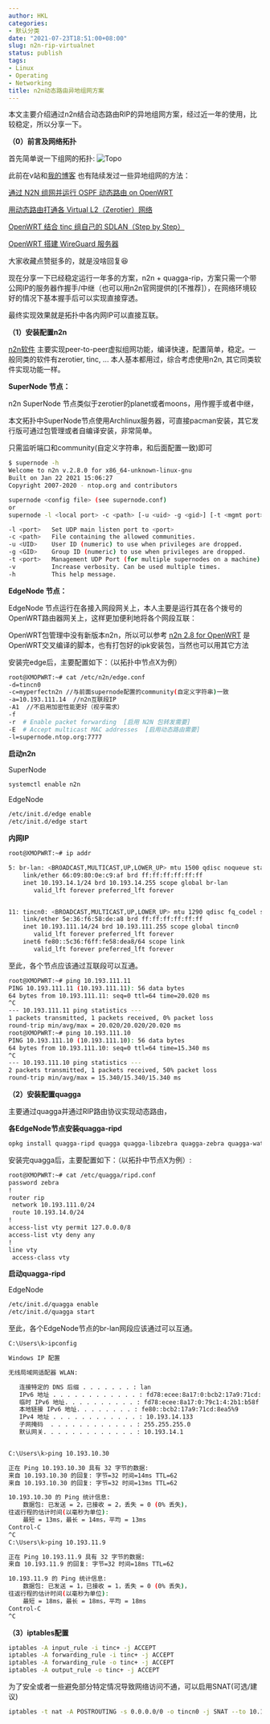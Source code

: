 ```yaml
---
author: HKL
categories:
- 默认分类
date: "2021-07-23T18:51:00+08:00"
slug: n2n-rip-virtualnet
status: publish
tags:
- Linux
- Operating
- Networking
title: n2n动态路由异地组网方案
---
```


本文主要介绍通过n2n结合动态路由RIP的异地组网方案，经过近一年的使用，比较稳定，所以分享一下。


<!--more-->


**（0）前言及网络拓扑**

首先简单说一下组网的拓扑: ![Topo][1]

此前在v站和[我的博客](https://vnf.cc) 也有陆续发过一些异地组网的方法：

[通过 N2N 组网并运行 OSPF 动态路由 on OpenWRT](/2020/12/ospf-via-n2n-on-openwrt/)

[用动态路由打通各 Virtual L2（Zerotier）网络](/2020/09/zerotier-l3-rip/)

[OpenWRT 结合 tinc 组自己的 SDLAN（Step by Step）](/2020/03/openwrt-tinc/)

[OpenWRT 搭建 WireGuard 服务器](/2019/11/openwrt-wireguard-server/)

大家收藏点赞挺多的，就是没啥回复😆

现在分享一下已经稳定运行一年多的方案，n2n + quagga-rip，方案只需一个带公网IP的服务器作握手/中继（也可以用n2n官网提供的[不推荐]），在网络环境较好的情况下基本握手后可以实现直接穿透。

最终实现效果就是拓扑中各内网IP可以直接互联。

**（1）安装配置n2n**

[n2n软件](https://github.com/ntop/n2n) 主要实现peer-to-peer虚拟组网功能，编译快速，配置简单，稳定。一般同类的软件有zerotier, tinc, ... 本人基本都用过，综合考虑使用n2n, 其它同类软件实现功能一样。


**SuperNode 节点：**

n2n SuperNode 节点类似于zerotier的planet或者moons，用作握手或者中继，

本文拓扑中SuperNode节点使用Archlinux服务器，可直接pacman安装，其它发行版可通过包管理或者自编译安装，非常简单。

只需监听端口和community(自定义字符串，和后面配置一致)即可

```bash
$ supernode -h
Welcome to n2n v.2.8.0 for x86_64-unknown-linux-gnu
Built on Jan 22 2021 15:06:27
Copyright 2007-2020 - ntop.org and contributors

supernode <config file> (see supernode.conf)
or
supernode -l <local port> -c <path> [-u <uid> -g <gid>] [-t <mgmt port>] [-v] 

-l <port>	Set UDP main listen port to <port>
-c <path>	File containing the allowed communities.
-u <UID>	User ID (numeric) to use when privileges are dropped.
-g <GID>	Group ID (numeric) to use when privileges are dropped.
-t <port>	Management UDP Port (for multiple supernodes on a machine).
-v        	Increase verbosity. Can be used multiple times.
-h        	This help message.

```

**EdgeNode 节点：**

EdgeNode 节点运行在各接入网段网关上，本人主要是运行其在各个拨号的OpenWRT路由器网关上，这样更加便利地将各个网段互联：

OpenWRT包管理中没有新版本n2n，所以可以参考 [n2n 2.8 for OpenWRT](https://github.com/hiplon/openwrt-n2n-latest) 是OpenWRT交叉编译的脚本，也有打包好的ipk安装包，当然也可以用其它方法

安装完edge后，主要配置如下：（以拓扑中节点X为例）

```bash
root@XMOPWRT:~# cat /etc/n2n/edge.conf 
-d=tincn0
-c=myperfectn2n //与前面supernode配置的community(自定义字符串)一致
-a=10.193.111.14  //n2n互联段IP
-A1  //不启用加密性能更好（视乎需求）
-f
-r  # Enable packet forwarding  [启用 N2N 包转发需要] 
-E  # Accept multicast MAC addresses  [启用动态路由需要] 
-l=supernode.ntop.org:7777

```

**启动n2n**

SuperNode

```bash
systemctl enable n2n
```

EdgeNode

```bash
/etc/init.d/edge enable
/etc/init.d/edge start
```

**内网IP**

```bash
root@XMOPWRT:~# ip addr

5: br-lan: <BROADCAST,MULTICAST,UP,LOWER_UP> mtu 1500 qdisc noqueue state UP qlen 1000
    link/ether 66:09:80:0e:c9:af brd ff:ff:ff:ff:ff:ff
    inet 10.193.14.1/24 brd 10.193.14.255 scope global br-lan
       valid_lft forever preferred_lft forever


11: tincn0: <BROADCAST,MULTICAST,UP,LOWER_UP> mtu 1290 qdisc fq_codel state UNKNOWN qlen 1000
    link/ether 5e:36:f6:58:de:a8 brd ff:ff:ff:ff:ff:ff
    inet 10.193.111.14/24 brd 10.193.111.255 scope global tincn0
       valid_lft forever preferred_lft forever
    inet6 fe80::5c36:f6ff:fe58:dea8/64 scope link 
       valid_lft forever preferred_lft forever

```


至此，各个节点应该通过互联段可以互通。

```bash
root@XMOPWRT:~# ping 10.193.111.11
PING 10.193.111.11 (10.193.111.11): 56 data bytes
64 bytes from 10.193.111.11: seq=0 ttl=64 time=20.020 ms
^C
--- 10.193.111.11 ping statistics ---
1 packets transmitted, 1 packets received, 0% packet loss
round-trip min/avg/max = 20.020/20.020/20.020 ms
root@XMOPWRT:~# ping 10.193.111.10
PING 10.193.111.10 (10.193.111.10): 56 data bytes
64 bytes from 10.193.111.10: seq=0 ttl=64 time=15.340 ms
^C
--- 10.193.111.10 ping statistics ---
2 packets transmitted, 1 packets received, 50% packet loss
round-trip min/avg/max = 15.340/15.340/15.340 ms

```

**（2）安装配置quagga**

主要通过quagga并通过RIP路由协议实现动态路由，

**各EdgeNode节点安装quagga-ripd**

```bash
opkg install quagga-ripd quagga quagga-libzebra quagga-zebra quagga-watchquagga
```

安装完quagga后，主要配置如下：（以拓扑中节点X为例）:

```bash
root@XMOPWRT:~# cat /etc/quagga/ripd.conf
password zebra
!
router rip
 network 10.193.111.0/24
 route 10.193.14.0/24
!
access-list vty permit 127.0.0.0/8
access-list vty deny any
!
line vty
 access-class vty

```

**启动quagga-ripd**

EdgeNode

```bash
/etc/init.d/quagga enable
/etc/init.d/quagga start
```

至此，各个EdgeNode节点的br-lan网段应该通过可以互通。

```bash
C:\Users\k>ipconfig

Windows IP 配置

无线局域网适配器 WLAN:

   连接特定的 DNS 后缀 . . . . . . . : lan
   IPv6 地址 . . . . . . . . . . . . : fd78:ecee:8a17:0:bcb2:17a9:71cd:8ea5
   临时 IPv6 地址. . . . . . . . . . : fd78:ecee:8a17:0:79c1:4:2b1:b58f
   本地链接 IPv6 地址. . . . . . . . : fe80::bcb2:17a9:71cd:8ea5%9
   IPv4 地址 . . . . . . . . . . . . : 10.193.14.133
   子网掩码  . . . . . . . . . . . . : 255.255.255.0
   默认网关. . . . . . . . . . . . . : 10.193.14.1


C:\Users\k>ping 10.193.10.30

正在 Ping 10.193.10.30 具有 32 字节的数据:
来自 10.193.10.30 的回复: 字节=32 时间=14ms TTL=62
来自 10.193.10.30 的回复: 字节=32 时间=13ms TTL=62

10.193.10.30 的 Ping 统计信息:
    数据包: 已发送 = 2，已接收 = 2，丢失 = 0 (0% 丢失)，
往返行程的估计时间(以毫秒为单位):
    最短 = 13ms，最长 = 14ms，平均 = 13ms
Control-C
^C
C:\Users\k>ping 10.193.11.9

正在 Ping 10.193.11.9 具有 32 字节的数据:
来自 10.193.11.9 的回复: 字节=32 时间=18ms TTL=62

10.193.11.9 的 Ping 统计信息:
    数据包: 已发送 = 1，已接收 = 1，丢失 = 0 (0% 丢失)，
往返行程的估计时间(以毫秒为单位):
    最短 = 18ms，最长 = 18ms，平均 = 18ms
Control-C
^C
```


**（3）iptables配置**

```bash
iptables -A input_rule -i tinc+ -j ACCEPT
iptables -A forwarding_rule -i tinc+ -j ACCEPT
iptables -A forwarding_rule -o tinc+ -j ACCEPT
iptables -A output_rule -o tinc+ -j ACCEPT
```

为了安全或者一些避免部分特定情况导致网络访问不通，可以启用SNAT(可选/建议)

```bash
iptables -t nat -A POSTROUTING -s 0.0.0.0/0 -o tincn0 -j SNAT --to 10.193.111.14
```


[1]: https://cdn.jsdelivr.net/gh/hkl0/blog-photo/2021/07/topo20210723.png